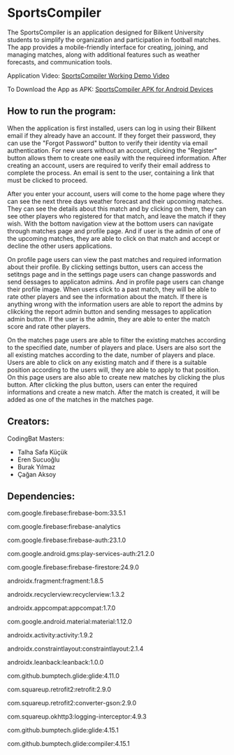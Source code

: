 # SportsCompiler
The SportsCompiler is an application designed for Bilkent University students to simplify the organization and participation in football matches. The app provides a mobile-friendly interface for creating, joining, and managing matches, along with additional features such as weather forecasts, and communication tools. 

Application Video: [SportsCompiler Working Demo Video](https://drive.google.com/file/d/1m5daqhhGMY3UIxR19fJYQUPDtS4Yr-kH/view?usp=sharing)

To Download the App as APK: [SportsCompiler APK for Android Devices](https://drive.google.com/file/d/1_FuJreQ7UaV3NPU8bbMI84_b1nDoUzey/view?usp=sharing)

## **How to run the program:**

When the application is first installed, users can log in using their Bilkent email if they already have an account. If they forget their password, they can use the "Forgot Password" button to verify their identity via email authentication. For new users without an account, clicking the "Register" button allows them to create one easily with the requireed information.  After creating an account, users are required to verify their email address to complete the process. An email is sent to the user, containing a link that must be clicked to proceed. 

After you enter your account, users will come to the home page where they can see the next three days weather forecast and their upcoming matches.  They can see the details about this match and by clicking on them, they can see other players who registered for that match, and leave the match if they wish. With the bottom navigation view at the bottom users can navigate through matches page and profile page. And if user is the admin of one of the upcoming matches, they are able to click on that match and accept or decline the other users applications.

On profile page users can view the past matches and required information about their profile. By clicking settings button, users can access the setitngs page and in the settings page users can change passwords and send öessages to applicaton admins. And in profile page users can change their profile image. When users click to a past match, they will be able to rate other players and see the information about the match. If there is anything wrong with the information users are able to report the admins by clikcking the report admin button and sending messages to application admin button. If the user is the admin, they are able to enter the match score and rate other players.

On the matches page users are able to filter the existing matches according to the specified date, number of players and place. Users are also sort the all existing matches according to the date, number of players and place. Users are able to click on any existing match and if there is a suitable position according to the users will, they are able to apply to that position. On this page users are also able to create new matches by clicking the plus button. After clicking the plus button, users can enter the required informations and create a new match. After the match is created, it will be added as one of the matches in the matches page. 

## **Creators:** 
CodingBat Masters:
- Talha Safa Küçük
- Eren Sucuoğlu
- Burak Yılmaz
- Çağan Aksoy

## **Dependencies:** 

com.google.firebase:firebase-bom:33.5.1

com.google.firebase:firebase-analytics

com.google.firebase:firebase-auth:23.1.0

com.google.android.gms:play-services-auth:21.2.0

com.google.firebase:firebase-firestore:24.9.0

androidx.fragment:fragment:1.8.5

androidx.recyclerview:recyclerview:1.3.2

androidx.appcompat:appcompat:1.7.0

com.google.android.material:material:1.12.0

androidx.activity:activity:1.9.2

androidx.constraintlayout:constraintlayout:2.1.4

androidx.leanback:leanback:1.0.0

com.github.bumptech.glide:glide:4.11.0

com.squareup.retrofit2:retrofit:2.9.0

com.squareup.retrofit2:converter-gson:2.9.0

com.squareup.okhttp3:logging-interceptor:4.9.3

com.github.bumptech.glide:glide:4.15.1

com.github.bumptech.glide:compiler:4.15.1

